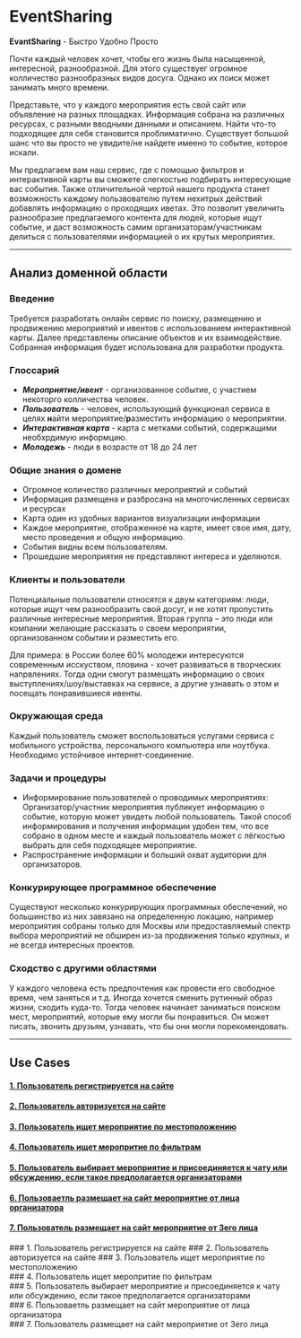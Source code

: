 # EventSharing
**EvantSharing** - Быстро Удобно Просто

Почти каждый человек хочет, чтобы его жизнь была насыщенной, интересной, разнообразной. Для этого существуег огромное колличество разнообразных видов досуга. Однако их поиск может занимать много времени.

Представьте, что у каждого мероприятия есть свой сайт или объявление на разных площадках. Информация собрана на различных ресурсах, с разными вводными данными и описанием. Найти что-то подходящее для себя становится проблиматично. Существует большой шанс что вы просто не увидите/не найдете имеено то событие, которое искали. 

Мы предлагаем вам наш сервис, где с помощью фильтров и интерактивной карты вы сможете слегкостью подбирать интересующие вас события. Также отличительной чертой нашего продукта станет возможность каждому пользвователю путем нехитрых действий добавлять информацию о проходящих иветах. Это позволит увеличить разнообразие предлагаемого контента для людей, которые ищут событие, и даст возможность самим организаторам/участникам делиться с пользователями информацией о их крутых мероприятих.
***
## Анализ доменной области
### Введение
Требуется разработать онлайн сервис по поиску, размещению и продвижению мероприятий и ивентов с использованием интерактивной карты. Далее представлены описание объектов и их взаимодействие. Собранная информация будет использована для разработки продукта.
### Глоссарий
* ***Мероприятие/ивент*** - организованное событие, с участием некоторго колличества человек.
* ***Пользователь*** - человек, использующий функционал сервиса в целях **н**айти мероприятие/**р**азместить информацию о мероприятии.
* ***Интерактивная карта*** - карта с метками событий, содержащими необхрдимую информцию.
* ***Молодежь*** - люди в возрасте от 18 до 24 лет
### Общие знания о домене
* Огромное количество различных мероприятий и событий
* Информация размещена и разбросана на многочисленных сервисах и ресурсах
* Карта один из удобных вариантов визуализации информации
* Каждое мероприятие, отображенное на карте, имеет свое имя, дату, место проведения и общую информацию.
* События видны всем пользователям.
* Прошедшие мероприятия не представляют интереса и уделяются.
### Клиенты и пользователи
Потенциальные пользователи относятся к двум категориям: люди, которые ищут чем разнообразить свой досуг, и не хотят пропустить различные интересные мероприятия. Вторая группа – это люди или компании желающие рассказать о своем мероприятии, организованном событии и разместить его.

Для примера: в России более 60% молодежи интересуются современным исскуством, пловина - хочет развиваться в творческих напрвлениях. Тогда одни смогут размещать информацию о своих выступлениях/шоу/выставках на сервисе, а другие узнавать о этом и посещать понравившиеся ивенты.
### Окружающая среда
Каждый пользователь сможет воспользоваться услугами сервиса с мобильного устройства, персонального компьютера или ноутбука. Необходимо устойчивое интернет-соединение.
### Задачи и процедуры
* Информирование пользователей о проводимых мероприятиях: Организатор/участник мероприятия публикует информацию о событие, которую может увидеть любой пользователь.
Такой способ информирования и получения информации удобен тем, что все собрано в одном месте и каждый пользователь может с лёгкостью выбрать для себя подходящее мероприятие.
* Распространение информации и больший охват аудитории для организаторов.
### Конкурирующее программное обеспечение
Существуют несколько конкурирующих программных обеспечений, но большинство из них завязано на определенную локацию, например мероприятия собраны только для Москвы или предоставляемый спектр выбора мероприятий не обширен из-за продвижения только крупных, и не всегда интересных проектов.
### Сходство с другими областями
У каждого человека есть предпочтения как провести его свободное время, чем заняться и т.д. Иногда хочется сменить рутинный образ жизни, сходить куда-то. Тогда человек начинает заниматься поиском мест, мероприятий, которые ему могли бы понравиться. Он может писать, звонить друзьям, узнавать, что бы они могли порекомендовать.
***
## Use Cases
#### [1. Пользователь регистрируется на сайте](#usecase_1)
#### [2. Пользователь авторизуется на сайте](#usecase_2)
#### [3. Пользователь ищет мероприятие по местоположению](#usecase_3)
#### [4. Пользователь ищет меропритие по фильтрам](#usecase_4)
#### [5. Пользователь выбирает мероприятие и присоединяется к чату или обсуждению, если такое предполагается организаторами](#usecase_5)
#### [6. Пользоваетль размещает на сайт мероприятие от лица организатора](#usecase_6)
#### [7. Пользователь размещает на сайт мероприятие от 3его лица](#usecase_7)
<a name = "usecase_1"/>
### 1. Пользователь регистрируется на сайте
<a name = "usecase_2"/>
### 2. Пользователь авторизуется на сайте
<a name = "usecase_3"/>
### 3. Пользователь ищет мероприятие по местоположению
<div id = "usecase_4"/>
### 4. Пользователь ищет меропритие по фильтрам
<div id = "usecase_5"/>
### 5. Пользователь выбирает мероприятие и присоединяется к чату или обсуждению, если такое предполагается организаторами
<div id = "usecase_6"/>
### 6. Пользоваетль размещает на сайт мероприятие от лица организатора
<div id = "usecase_7"/>
### 7. Пользователь размещает на сайт мероприятие от 3его лица
